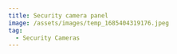 ```yaml
---
title: Security camera panel
image: /assets/images/temp_1685404319176.jpeg
tag:
  - Security Cameras
---
```

